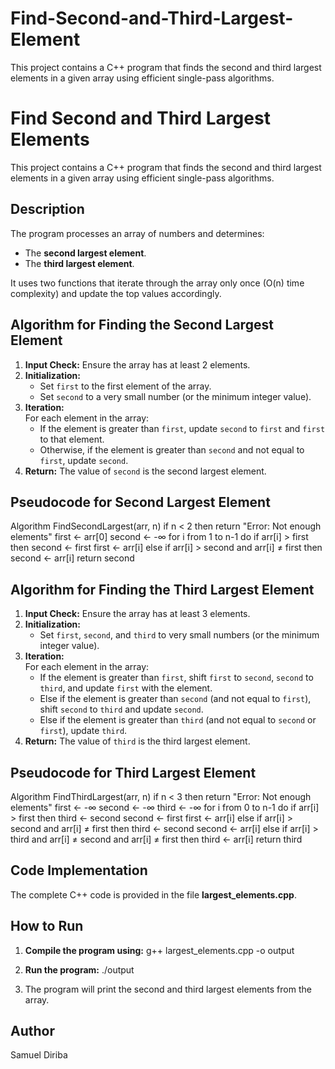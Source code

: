 # Find-Second-and-Third-Largest-Element
This project contains a C++ program that finds the second and third largest elements in a given array using efficient single-pass algorithms.
# Find Second and Third Largest Elements

This project contains a C++ program that finds the second and third largest elements in a given array using efficient single-pass algorithms.

## Description
The program processes an array of numbers and determines:
- The **second largest element**.
- The **third largest element**.

It uses two functions that iterate through the array only once (O(n) time complexity) and update the top values accordingly.

## Algorithm for Finding the Second Largest Element
1. **Input Check:** Ensure the array has at least 2 elements.
2. **Initialization:**  
   - Set `first` to the first element of the array.
   - Set `second` to a very small number (or the minimum integer value).
3. **Iteration:**  
   For each element in the array:
   - If the element is greater than `first`, update `second` to `first` and `first` to that element.
   - Otherwise, if the element is greater than `second` and not equal to `first`, update `second`.
4. **Return:** The value of `second` is the second largest element.

## Pseudocode for Second Largest Element
Algorithm FindSecondLargest(arr, n) if n < 2 then return "Error: Not enough elements" first ← arr[0] second ← -∞ for i from 1 to n-1 do if arr[i] > first then second ← first first ← arr[i] else if arr[i] > second and arr[i] ≠ first then second ← arr[i] return second

## Algorithm for Finding the Third Largest Element
1. **Input Check:** Ensure the array has at least 3 elements.
2. **Initialization:**  
   - Set `first`, `second`, and `third` to very small numbers (or the minimum integer value).
3. **Iteration:**  
   For each element in the array:
   - If the element is greater than `first`, shift `first` to `second`, `second` to `third`, and update `first` with the element.
   - Else if the element is greater than `second` (and not equal to `first`), shift `second` to `third` and update `second`.
   - Else if the element is greater than `third` (and not equal to `second` or `first`), update `third`.
4. **Return:** The value of `third` is the third largest element.

## Pseudocode for Third Largest Element
Algorithm FindThirdLargest(arr, n) if n < 3 then return "Error: Not enough elements" first ← -∞ second ← -∞ third ← -∞ for i from 0 to n-1 do if arr[i] > first then third ← second second ← first first ← arr[i] else if arr[i] > second and arr[i] ≠ first then third ← second second ← arr[i] else if arr[i] > third and arr[i] ≠ second and arr[i] ≠ first then third ← arr[i] return third

## Code Implementation
The complete C++ code is provided in the file **largest_elements.cpp**.

## How to Run
1. **Compile the program using:**
g++ largest_elements.cpp -o output

2. **Run the program:**
./output

3. The program will print the second and third largest elements from the array.

## Author
Samuel Diriba